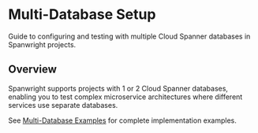 # Multi-Database Setup

Guide to configuring and testing with multiple Cloud Spanner databases in Spanwright projects.

## Overview

Spanwright supports projects with 1 or 2 Cloud Spanner databases, enabling you to test complex microservice architectures where different services use separate databases.


See [Multi-Database Examples](../examples/multi-database) for complete implementation examples.